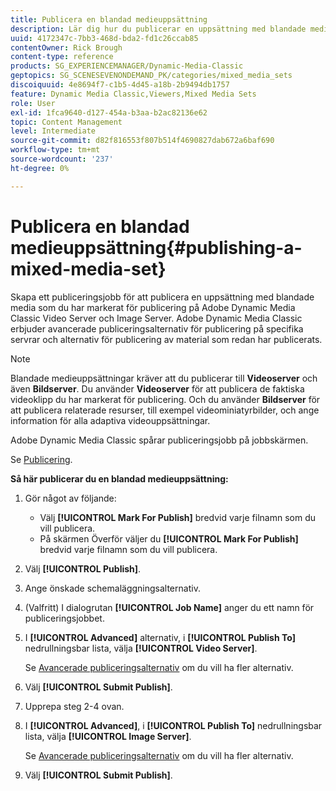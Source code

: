 ```yaml
---
title: Publicera en blandad medieuppsättning
description: Lär dig hur du publicerar en uppsättning med blandade media från Adobe Dynamic Media Classic.
uuid: 4172347c-7bb3-468d-bda2-fd1c26ccab85
contentOwner: Rick Brough
content-type: reference
products: SG_EXPERIENCEMANAGER/Dynamic-Media-Classic
geptopics: SG_SCENESEVENONDEMAND_PK/categories/mixed_media_sets
discoiquuid: 4e8694f7-c1b5-4d45-a18b-2b9494db1757
feature: Dynamic Media Classic,Viewers,Mixed Media Sets
role: User
exl-id: 1fca9640-d127-454a-b3aa-b2ac82136e62
topic: Content Management
level: Intermediate
source-git-commit: d82f816553f807b514f4690827dab672a6baf690
workflow-type: tm+mt
source-wordcount: '237'
ht-degree: 0%

---
```


# Publicera en blandad medieuppsättning{#publishing-a-mixed-media-set}

Skapa ett publiceringsjobb för att publicera en uppsättning med blandade media som du har markerat för publicering på Adobe Dynamic Media Classic Video Server och Image Server. Adobe Dynamic Media Classic erbjuder avancerade publiceringsalternativ för publicering på specifika servrar och alternativ för publicering av material som redan har publicerats.

>[!NOTE]
>
>Blandade medieuppsättningar kräver att du publicerar till **Videoserver** och även **Bildserver**. Du använder **Videoserver** för att publicera de faktiska videoklipp du har markerat för publicering. Och du använder **Bildserver** för att publicera relaterade resurser, till exempel videominiatyrbilder, och ange information för alla adaptiva videouppsättningar.

Adobe Dynamic Media Classic spårar publiceringsjobb på jobbskärmen.

Se [Publicering](publishing-files.md#publishing_files).

<!-- 

Comment Type: remark
Last Modified By: unknown unknown 
Last Modified Date: 

<p>RB: Updated the following steps as per Cynthia email, 11/9/2012, added 11/12/2012</p>

 -->

**Så här publicerar du en blandad medieuppsättning:**

1. Gör något av följande:

   * Välj **[!UICONTROL Mark For Publish]** bredvid varje filnamn som du vill publicera.
   * På skärmen Överför väljer du **[!UICONTROL Mark For Publish]** bredvid varje filnamn som du vill publicera.

1. Välj **[!UICONTROL Publish]**.
1. Ange önskade schemaläggningsalternativ.
1. (Valfritt) I dialogrutan **[!UICONTROL Job Name]** anger du ett namn för publiceringsjobbet.
1. I **[!UICONTROL Advanced]** alternativ, i **[!UICONTROL Publish To]** nedrullningsbar lista, välja **[!UICONTROL Video Server]**.

   Se [Avancerade publiceringsalternativ](publishing-files.md#advanced_publish_options) om du vill ha fler alternativ.

1. Välj **[!UICONTROL Submit Publish]**.
1. Upprepa steg 2-4 ovan.
1. I **[!UICONTROL Advanced]**, i **[!UICONTROL Publish To]** nedrullningsbar lista, välja **[!UICONTROL Image Server]**.

   Se [Avancerade publiceringsalternativ](publishing-files.md#advanced_publish_options) om du vill ha fler alternativ.

1. Välj **[!UICONTROL Submit Publish]**.
